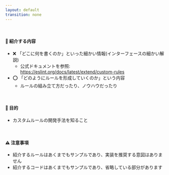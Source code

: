 ```yaml
---
layout: default
transition: none
---
```


<section-title title="ESLint カスタムルールの開発" />

<div class="_bullet">

<br />

#### 📣 紹介する内容

* ❌ 「どこに何を書くのか」といった細かい情報(インターフェースの細かい解説)
  * 公式ドキュメントを参照: https://eslint.org/docs/latest/extend/custom-rules
* ⭕️ 「どのようにルールを形成していくのか」という内容
  * ルールの組み立て方だったり、ノウハウだったり

<br />

#### 🎯 目的

- カスタムルールの開発手法を知ること

<br />

#### ⚠️ 注意事項

- 紹介するルールはあくまでもサンプルであり、実装を推奨する意図はありません
- 紹介するコードはあくまでもサンプルであり、省略している部分があります

</div>

<!-- 
はじめに、紹介する内容についてお伝えしたいのですが、実は、ESLint カスタムルールをどのように開発するかというドキュメントが、公式から公開されています

なので、このセッションでは、「カスタムルールを書くためにはどこに何を書くのか」といったインターフェースの細かい解説を行うのではなく、「どのようにルールを形成していくのか」という、ルールの組み立て方やノウハウといったところについてお話しします。  

もし今回のセッションを聞いて、カスタムルールを実装してみたいという思う方がいらっしゃいましたら。どこに何を書くのかといった細かい部分については、是非公式ドキュメント等も参考にしていただけたらと思います。

また、このセッションの目的は、カスタムルールの開発手法を知ることです。  
その上で注意事項として、このセッションで紹介しているルールは、あくまでもサンプルであり、そのルールの実装を推奨するといった意図はありません。

例えば、このセッションでは解説がしやすいという理由で「if 文には必ず Block を使用する」といったルールを取り上げていますが、こちらはカスタムルールを実装せずとも、eslintの curly(カーリー)というルールを使用することで適用できたりもします。  

また、このセッションで紹介するコードはあくまでも説明をしやすくするためだったり、理解しやすくするためのサンプルコードであり、あえて省略している部分などがありますのでご了承ください。  

では、実装に進みます。  
-->